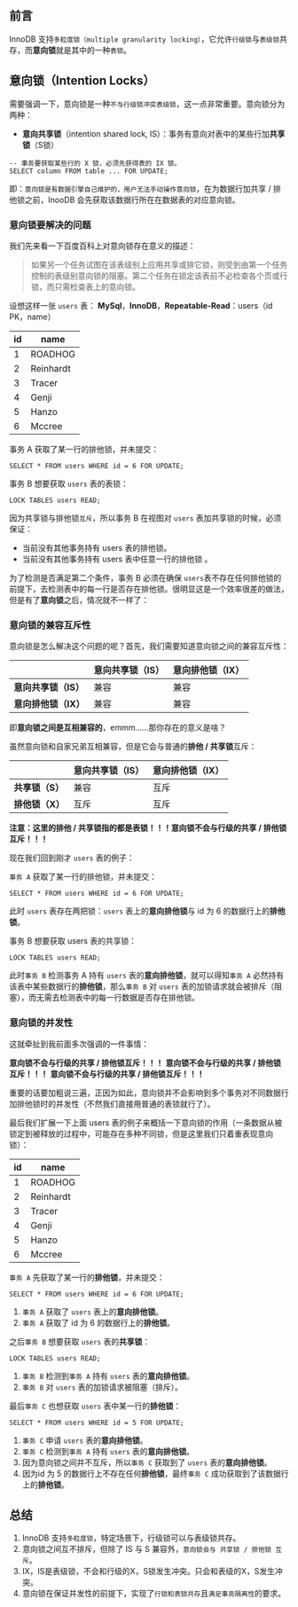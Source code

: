 ## 前言

InnoDB 支持`多粒度锁（multiple granularity locking）`，它允许`行级锁`与`表级锁`共存，而**意向锁**就是其中的一种`表锁`。

## 意向锁（Intention Locks）

需要强调一下，意向锁是一种`不与行级锁冲突表级锁`，这一点非常重要。意向锁分为两种：

- **意向共享锁**（intention shared lock, IS）：事务有意向对表中的某些行加**共享锁**（S锁）

```mysql
-- 事务要获取某些行的 X 锁，必须先获得表的 IX 锁。
SELECT column FROM table ... FOR UPDATE;
```

即：`意向锁是有数据引擎自己维护的，用户无法手动操作意向锁`，在为数据行加共享 / 排他锁之前，InooDB 会先获取该数据行所在在数据表的对应意向锁。

### 意向锁要解决的问题

我们先来看一下百度百科上对意向锁存在意义的描述：

> 如果另一个任务试图在该表级别上应用共享或排它锁，则受到由第一个任务控制的表级别意向锁的阻塞。第二个任务在锁定该表前不必检查各个页或行锁，而只需检查表上的意向锁。

设想这样一张 `users` 表： **MySql**，**InnoDB**，**Repeatable-Read**：users（id PK，name）

| id   | name      |
| ---- | --------- |
| 1    | ROADHOG   |
| 2    | Reinhardt |
| 3    | Tracer    |
| 4    | Genji     |
| 5    | Hanzo     |
| 6    | Mccree    |

事务 A 获取了某一行的排他锁，并未提交：

```mysql
SELECT * FROM users WHERE id = 6 FOR UPDATE;
```

事务 B 想要获取 `users` 表的表锁：

```mysql
LOCK TABLES users READ;
```

因为共享锁与排他锁`互斥`，所以事务 B 在视图对 `users` 表加共享锁的时候，必须保证：

- 当前没有其他事务持有 users 表的排他锁。
- 当前没有其他事务持有 users 表中任意一行的排他锁  。

为了检测是否满足第二个条件，事务 B 必须在确保 `users`表不存在任何排他锁的前提下，去检测表中的每一行是否存在排他锁。很明显这是一个效率很差的做法，但是有了**意向锁**之后，情况就不一样了：

### 意向锁的兼容互斥性

意向锁是怎么解决这个问题的呢？首先，我们需要知道意向锁之间的兼容互斥性：

|                      | 意向共享锁（IS） | 意向排他锁（IX） |
| -------------------- | ---------------- | ---------------- |
| **意向共享锁（IS）** | 兼容             | 兼容             |
| **意向排他锁（IX）** | 兼容             | 兼容             |

即**意向锁之间是互相兼容的**，emmm......那你存在的意义是啥？

虽然意向锁和自家兄弟互相兼容，但是它会与普通的**排他 / 共享锁**互斥：

|                 | 意向共享锁（IS） | 意向排他锁（IX） |
| --------------- | ---------------- | ---------------- |
| **共享锁（S）** | 兼容             | 互斥             |
| **排他锁（X）** | 互斥             | 互斥             |

**注意：这里的排他 / 共享锁指的都是表锁！！！意向锁不会与行级的共享 / 排他锁互斥！！！**

现在我们回到刚才 `users` 表的例子：

`事务 A` 获取了某一行的排他锁，并未提交：

```mysql
SELECT * FROM users WHERE id = 6 FOR UPDATE;
```

此时 `users` 表存在两把锁：`users` 表上的**意向排他锁**与 id 为 6 的数据行上的**排他锁**。

事务 B 想要获取 users 表的共享锁：

```mysql
LOCK TABLES users READ;
```

此时`事务 B` 检测事务 A 持有 `users` 表的**意向排他锁**，就可以得知`事务 A` 必然持有该表中某些数据行的**排他锁**，那么`事务 B` 对 `users` 表的加锁请求就会被排斥（阻塞），而无需去检测表中的每一行数据是否存在排他锁。

### 意向锁的并发性

这就牵扯到我前面多次强调的一件事情：

**意向锁不会与行级的共享 / 排他锁互斥！！！**
 **意向锁不会与行级的共享 / 排他锁互斥！！！**
 **意向锁不会与行级的共享 / 排他锁互斥！！！**

重要的话要加粗说三遍，正因为如此，意向锁并不会影响到多个事务对不同数据行加排他锁时的并发性（不然我们直接用普通的表锁就行了）。

最后我们扩展一下上面 users 表的例子来概括一下意向锁的作用（一条数据从被锁定到被释放的过程中，可能存在多种不同锁，但是这里我们只着重表现意向锁）：

| id   | name      |
| ---- | --------- |
| 1    | ROADHOG   |
| 2    | Reinhardt |
| 3    | Tracer    |
| 4    | Genji     |
| 5    | Hanzo     |
| 6    | Mccree    |

`事务 A` 先获取了某一行的**排他锁**，并未提交：

```mysql
SELECT * FROM users WHERE id = 6 FOR UPDATE;
```

1. `事务 A` 获取了 `users` 表上的**意向排他锁**。
2. `事务 A` 获取了 id 为 6 的数据行上的**排他锁**。

之后`事务 B` 想要获取 `users` 表的**共享锁**：

```mysql
LOCK TABLES users READ;
```

1. `事务 B` 检测到`事务 A` 持有 `users` 表的**意向排他锁**。
2. `事务 B` 对 `users` 表的加锁请求被阻塞（排斥）。

最后`事务 C` 也想获取 `users` 表中某一行的**排他锁**：

```mysql
SELECT * FROM users WHERE id = 5 FOR UPDATE;
```

1. `事务 C` 申请 `users` 表的**意向排他锁**。
2. `事务 C` 检测到`事务 A` 持有 `users` 表的**意向排他锁**。
3. 因为意向锁之间并不互斥，所以`事务 C` 获取到了 `users` 表的**意向排他锁**。
4. 因为id 为 5 的数据行上不存在任何**排他锁**，最终`事务 C` 成功获取到了该数据行上的**排他锁**。

## 总结

1. InnoDB 支持`多粒度锁`，特定场景下，行级锁可以与表级锁共存。
2. 意向锁之间互不排斥，但除了 IS 与 S 兼容外，`意向锁会与 共享锁 / 排他锁 互斥`。
3. IX，IS是表级锁，不会和行级的X，S锁发生冲突。只会和表级的X，S发生冲突。
4. 意向锁在保证并发性的前提下，实现了`行锁和表锁共存`且`满足事务隔离性`的要求。